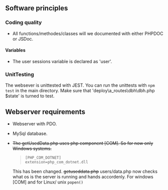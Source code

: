 ## Software principles
### Coding quality 
* All functions/methodes/classes will we documented with either PHPDOC or JSDoc.
#### Variables
* The user sessions variable is declared as 'user'.
### UnitTesting
The websever is unittested with JEST. You can run the unittests with ```npm test``` in the main directory. Make sure that 'deploy\a_routes\dbh\dbh.php  $state' is turned to test.
## Webserver requirements
* Webserver with PDO.
* MySql database.
* ~~The getUsedData.php uses php component [COM]. So for now only Windows systems.~~
    >``` 
    >[PHP_COM_DOTNET]
    >extension=php_com_dotnet.dll
    >```
    
    This has been changed. ~~getuseddata.php~~ users/data.php now checks what os is the server is running and hands accordenly. For windows [COM] and for Linux/ unix ```popen()```